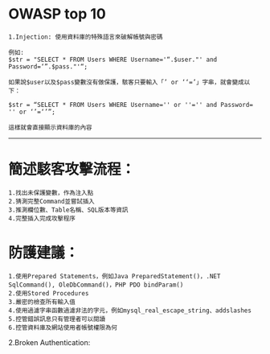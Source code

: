 # OWASP top 10
```
1.Injection: 使用資料庫的特殊語言來破解帳號與密碼

例如:
$str = "SELECT * FROM Users WHERE Username='“.$user."' and Password=‘”.$pass."'“;

如果說$user以及$pass變數沒有做保護，駭客只要輸入「’ or ‘‘=’」字串，就會變成以下：

$str = “SELECT * FROM Users WHERE Username='' or ''='' and Password= '' or ‘’=‘’”; 

這樣就會直接顯示資料庫的內容
```
----------------------------------------------------------------------------------
# 簡述駭客攻擊流程：
```
1.找出未保護變數，作為注入點
2.猜測完整Command並嘗試插入
3.推測欄位數、Table名稱、SQL版本等資訊
4.完整插入完成攻擊程序 
```
# 防護建議：
```
1.使用Prepared Statements，例如Java PreparedStatement()，.NET SqlCommand(), OleDbCommand()，PHP PDO bindParam()
2.使用Stored Procedures
3.嚴密的檢查所有輸入值
4.使用過濾字串函數過濾非法的字元，例如mysql_real_escape_string、addslashes
5.控管錯誤訊息只有管理者可以閱讀
6.控管資料庫及網站使用者帳號權限為何
```
2.Broken Authentication: 
